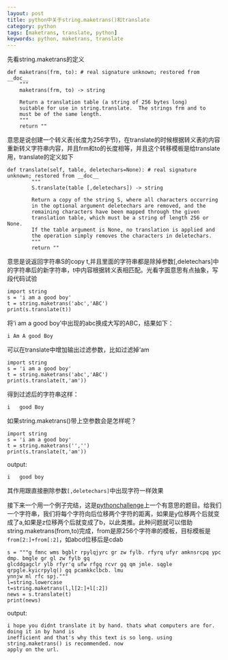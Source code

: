 ```yaml
---
layout: post
title: python中关于string.maketrans()和translate
category: python
tags: [maketrans, translate, python]
keywords: python, maketrans, translate
---
```


先看string.maketrans的定义

	def maketrans(frm, to): # real signature unknown; restored from __doc__
	    """
	    maketrans(frm, to) -> string
	    
	    Return a translation table (a string of 256 bytes long)
	    suitable for use in string.translate.  The strings frm and to
	    must be of the same length.
	    """
	    return ""

意思是说创建一个转义表(长度为256字节)，在translate的时候根据转义表的内容重新转义字符串内容，并且frm和to的长度相等，并且这个转移模板是给translate用，translate的定义如下

	def translate(self, table, deletechars=None): # real signature unknown; restored from __doc__
	        """
	        S.translate(table [,deletechars]) -> string
	        
	        Return a copy of the string S, where all characters occurring
	        in the optional argument deletechars are removed, and the
	        remaining characters have been mapped through the given
	        translation table, which must be a string of length 256 or None.
	        If the table argument is None, no translation is applied and
	        the operation simply removes the characters in deletechars.
	        """
	        return ""

意思是说返回字符串S的copy t,并且里面的字符串都是除掉参数[,deletechars]中的字符串后的新字符串，t中内容根据转义表相匹配。光看字面意思有点抽象，写段代码试验

	import string
	s = 'i am a good boy'
	t = string.maketrans('abc','ABC')
	print(s.translate(t))

将‘i am a good boy’中出现的abc换成大写的ABC，结果如下：

	i Am A good Boy

可以在translate中增加输出过滤参数，比如过滤掉‘am

	import string
	s = 'i am a good boy'
	t = string.maketrans('abc','ABC')
	print(s.translate(t,'am'))

得到过滤后的字符串这样：

	i   good Boy

如果string.maketrans()带上空参数会是怎样呢？

	import string
	s = 'i am a good boy'
	t = string.maketrans('','')
	print(s.translate(t,'am'))

output:

	i   good boy

其作用跟直接删除参数`[,deletechars]`中出现字符一样效果

接下来一个用一个例子完结，这是[pythonchallenge](http://www.pythonchallenge.com/pc/def/map.html)上一个有意思的题目。给我们一个字符串，我们将每个字符向后位移两个字符的距离，如果是y位移两个后就变成了a,如果是z位移两个后就变成了b，以此类推。此种问题就可以借助string.maketrans(from,to)完成，from是原256个字符串的模板，目标模板是`from[2:]+from[:2]`，如abcd位移后是cdab

	s = """g fmnc wms bgblr rpylqjyrc gr zw fylb. rfyrq ufyr amknsrcpq ypc dmp. bmgle gr gl zw fylb gq
	glcddgagclr ylb rfyr'q ufw rfgq rcvr gq qm jmle. sqgle qrpgle.kyicrpylq() gq pcamkkclbcb. lmu
	ynnjw ml rfc spj."""
	l=string.lowercase
	t=string.maketrans(l,l[2:]+l[:2])
	news = s.translate(t)
	print(news)

output:

	i hope you didnt translate it by hand. thats what computers are for. doing it in by hand is
	inefficient and that's why this text is so long. using string.maketrans() is recommended. now
	apply on the url.



